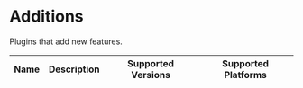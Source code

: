 # Additions

Plugins that add new features.

| Name | Description | Supported Versions | Supported Platforms |
| ---- | ----------- | ------------------ | ------------------- |
